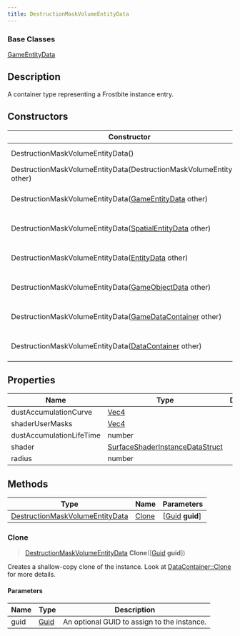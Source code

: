 ```yaml
---
title: DestructionMaskVolumeEntityData
---
```

### Base Classes

[GameEntityData](GameEntityData)

## Description

A container type representing a Frostbite instance entry.

## Constructors

| Constructor                                                                                | Description                                                                                                                                           |
| ------------------------------------------------------------------------------------------ | ----------------------------------------------------------------------------------------------------------------------------------------------------- |
| DestructionMaskVolumeEntityData()                                                          | Create a new instance of this container type.                                                                                                         |
| DestructionMaskVolumeEntityData(DestructionMaskVolumeEntityData other)                     | Create a reference copy of an instance of the same type.                                                                                              |
| DestructionMaskVolumeEntityData([GameEntityData](GameEntityData) other)                    | Upcast an instance of type [GameEntityData](GameEntityData) to [DestructionMaskVolumeEntityData](DestructionMaskVolumeEntityData).                    |
| DestructionMaskVolumeEntityData([SpatialEntityData](SpatialEntityData) other)              | Upcast an instance of type [SpatialEntityData](SpatialEntityData) to [DestructionMaskVolumeEntityData](DestructionMaskVolumeEntityData).              |
| DestructionMaskVolumeEntityData([EntityData](EntityData) other)                            | Upcast an instance of type [EntityData](EntityData) to [DestructionMaskVolumeEntityData](DestructionMaskVolumeEntityData).                            |
| DestructionMaskVolumeEntityData([GameObjectData](GameObjectData) other)                    | Upcast an instance of type [GameObjectData](GameObjectData) to [DestructionMaskVolumeEntityData](DestructionMaskVolumeEntityData).                    |
| DestructionMaskVolumeEntityData([GameDataContainer](GameDataContainer) other)              | Upcast an instance of type [GameDataContainer](GameDataContainer) to [DestructionMaskVolumeEntityData](DestructionMaskVolumeEntityData).              |
| DestructionMaskVolumeEntityData([DataContainer](/vext/ref/shared/class/datacontainer) other) | Upcast an instance of type [DataContainer](/vext/ref/shared/class/datacontainer) to [DestructionMaskVolumeEntityData](DestructionMaskVolumeEntityData). |

## Properties

| Name                     | Type                                                               | Description |
| ------------------------ | ------------------------------------------------------------------ | ----------- |
| dustAccumulationCurve    | [Vec4](/vext/ref/shared/class/vec4)                                  |             |
| shaderUserMasks          | [Vec4](/vext/ref/shared/class/vec4)                                  |             |
| dustAccumulationLifeTime | number                                                             |             |
| shader                   | [SurfaceShaderInstanceDataStruct](SurfaceShaderInstanceDataStruct) |             |
| radius                   | number                                                             |             |

## Methods

| Type                                                               | Name            | Parameters                                     |
| ------------------------------------------------------------------ | --------------- | ---------------------------------------------- |
| [DestructionMaskVolumeEntityData](DestructionMaskVolumeEntityData) | [Clone](#clone) | \[[Guid](/vext/ref/shared/class/guid) **guid**\] |

### Clone

> [DestructionMaskVolumeEntityData](DestructionMaskVolumeEntityData) **Clone**(\[[Guid](/vext/ref/shared/class/guid) **guid**\])

Creates a shallow-copy clone of the instance. Look at [DataContainer::Clone](/vext/ref/shared/class/datacontainer#clone) for more details.

#### Parameters

| Name | Type         | Description                                 |
| ---- | ------------ | ------------------------------------------- |
| guid | [Guid](Guid) | An optional GUID to assign to the instance. |
